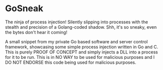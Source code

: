 # GoSneak

The ninja of process injection! Silently slipping into processes with the stealth and precision of a Golang-coded shadow. Shh, it's so sneaky, even the bytes don't hear it coming!

A small snippet from my private Go based software and server control framework, showcasing some simple process injection written in Go and C. This is purely PROOF OF CONCEPT and simply injects a DLL into a process for it to be run. This is in NO WAY to be used for malicious purposes and I DO NOT ENDORSE this code being used for malicious purposes. 
